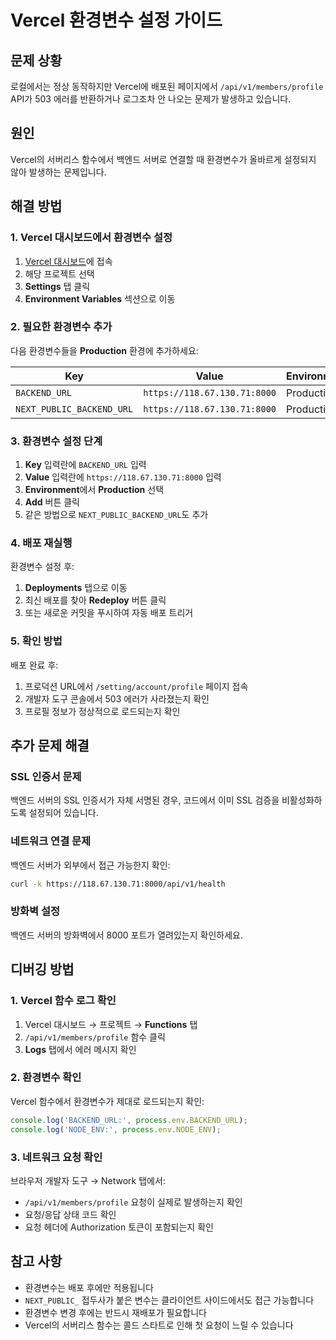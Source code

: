 # Vercel 환경변수 설정 가이드

## 문제 상황
로컬에서는 정상 동작하지만 Vercel에 배포된 페이지에서 `/api/v1/members/profile` API가 503 에러를 반환하거나 로그조차 안 나오는 문제가 발생하고 있습니다.

## 원인
Vercel의 서버리스 함수에서 백엔드 서버로 연결할 때 환경변수가 올바르게 설정되지 않아 발생하는 문제입니다.

## 해결 방법

### 1. Vercel 대시보드에서 환경변수 설정

1. [Vercel 대시보드](https://vercel.com/dashboard)에 접속
2. 해당 프로젝트 선택
3. **Settings** 탭 클릭
4. **Environment Variables** 섹션으로 이동

### 2. 필요한 환경변수 추가

다음 환경변수들을 **Production** 환경에 추가하세요:

| Key | Value | Environment |
|-----|-------|-------------|
| `BACKEND_URL` | `https://118.67.130.71:8000` | Production |
| `NEXT_PUBLIC_BACKEND_URL` | `https://118.67.130.71:8000` | Production |

### 3. 환경변수 설정 단계

1. **Key** 입력란에 `BACKEND_URL` 입력
2. **Value** 입력란에 `https://118.67.130.71:8000` 입력
3. **Environment**에서 **Production** 선택
4. **Add** 버튼 클릭
5. 같은 방법으로 `NEXT_PUBLIC_BACKEND_URL`도 추가

### 4. 배포 재실행

환경변수 설정 후:
1. **Deployments** 탭으로 이동
2. 최신 배포를 찾아 **Redeploy** 버튼 클릭
3. 또는 새로운 커밋을 푸시하여 자동 배포 트리거

### 5. 확인 방법

배포 완료 후:
1. 프로덕션 URL에서 `/setting/account/profile` 페이지 접속
2. 개발자 도구 콘솔에서 503 에러가 사라졌는지 확인
3. 프로필 정보가 정상적으로 로드되는지 확인

## 추가 문제 해결

### SSL 인증서 문제
백엔드 서버의 SSL 인증서가 자체 서명된 경우, 코드에서 이미 SSL 검증을 비활성화하도록 설정되어 있습니다.

### 네트워크 연결 문제
백엔드 서버가 외부에서 접근 가능한지 확인:
```bash
curl -k https://118.67.130.71:8000/api/v1/health
```

### 방화벽 설정
백엔드 서버의 방화벽에서 8000 포트가 열려있는지 확인하세요.

## 디버깅 방법

### 1. Vercel 함수 로그 확인
1. Vercel 대시보드 → 프로젝트 → **Functions** 탭
2. `/api/v1/members/profile` 함수 클릭
3. **Logs** 탭에서 에러 메시지 확인

### 2. 환경변수 확인
Vercel 함수에서 환경변수가 제대로 로드되는지 확인:
```javascript
console.log('BACKEND_URL:', process.env.BACKEND_URL);
console.log('NODE_ENV:', process.env.NODE_ENV);
```

### 3. 네트워크 요청 확인
브라우저 개발자 도구 → Network 탭에서:
- `/api/v1/members/profile` 요청이 실제로 발생하는지 확인
- 요청/응답 상태 코드 확인
- 요청 헤더에 Authorization 토큰이 포함되는지 확인

## 참고 사항

- 환경변수는 배포 후에만 적용됩니다
- `NEXT_PUBLIC_` 접두사가 붙은 변수는 클라이언트 사이드에서도 접근 가능합니다
- 환경변수 변경 후에는 반드시 재배포가 필요합니다
- Vercel의 서버리스 함수는 콜드 스타트로 인해 첫 요청이 느릴 수 있습니다 